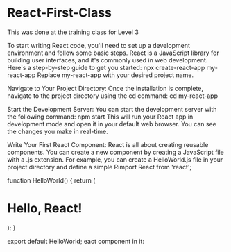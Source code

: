 # React-First-Class
This was done at the training class for Level 3


To start writing React code, you'll need to set up a development environment and follow some basic steps. React is a JavaScript library for building user interfaces, and it's commonly used in web development. Here's a step-by-step guide to get you started:
npx create-react-app my-react-app
Replace my-react-app with your desired project name.

Navigate to Your Project Directory:
Once the installation is complete, navigate to the project directory using the cd command:
cd my-react-app

Start the Development Server:
You can start the development server with the following command:
npm start
This will run your React app in development mode and open it in your default web browser. You can see the changes you make in real-time.

Write Your First React Component:
React is all about creating reusable components. You can create a new component by creating a JavaScript file with a .js extension. For example, you can create a HelloWorld.js file in your project directory and define a simple Rimport React from 'react';

function HelloWorld() {
  return (
    <div>
      <h1>Hello, React!</h1>
    </div>
  );
}

export default HelloWorld;
eact component in it:
